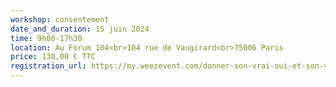 ```yaml
---
workshop: consentement
date_and_duration: 15 juin 2024
time: 9h00-17h30
location: Au Forum 104<br>104 rue de Vaugirard<br>75006 Paris
price: 130,00 € TTC
registration_url: https://my.weezevent.com/donner-son-vrai-oui-et-son-vrai-non-pour-un-consentement-authentique
---
```

